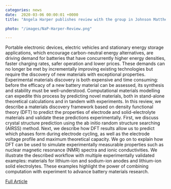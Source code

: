 ```yaml
---                                                                                                                                                                                      
categories: news                                                                                                                                                                 
date:  2020-03-06 00:00:01 +0000                                                                                                                                                        
title: "Angela Harper publishes review with the group in Johnson Matthey Technology Review"

photo: "/images/NaP-Harper-Review.png"

---            
```


Portable electronic devices, electric vehicles and stationary energy storage applications, which encourage carbon-neutral energy alternatives, are driving demand for batteries that have concurrently higher energy densities, faster charging rates, safer operation and lower prices. These demands can no longer be met by incrementally improving existing technologies but require the discovery of new materials with exceptional properties. Experimental materials discovery is both expensive and time consuming: before the efficacy of a new battery material can be assessed, its synthesis and stability must be well-understood. Computational materials modelling can expedite this process by predicting novel materials, both in stand-alone theoretical calculations and in tandem with experiments. In this review, we describe a materials discovery framework based on density functional theory (DFT) to predict the properties of electrode and solid-electrolyte materials and validate these predictions experimentally. First, we discuss crystal structure prediction using the ab initio random structure searching (AIRSS) method. Next, we describe how DFT results allow us to predict which phases form during electrode cycling, as well as the electrode voltage profile and maximum theoretical capacity. We go on to explain how DFT can be used to simulate experimentally measurable properties such as nuclear magnetic resonance (NMR) spectra and ionic conductivities. We illustrate the described workflow with multiple experimentally validated examples: materials for lithium-ion and sodium-ion anodes and lithium-ion solid electrolytes. These examples highlight the power of combining computation with experiment to advance battery materials research.

[Full Article](https://doi.org/10.1595/205651320X15742491027978)
